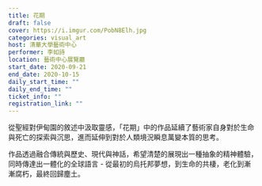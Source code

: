 ```yaml
---
title: 花期
draft: false
cover: https://i.imgur.com/PobN8Elh.jpg
categories: visual_art
host: 清華大學藝術中心
performer: 李如詩
location: 藝術中心展覽廳
start_date: 2020-09-21
end_date: 2020-10-15
daily_start_time: ""
daily_end_time: ""
ticket_info: ""
registration_link: ""
---
```

從聖經對伊甸園的敘述中汲取靈感，「花期」中的作品延續了藝術家自身對於生命與死亡的探索與沉思，進而延伸到對於人類境況瞬息萬變本質的思考。

作品透過融合傳統與歷史、現代與神話，希望清楚的展現出一種抽象的精神體驗，同時傳達出一體化的全球語言 - 從最初的烏托邦夢想，到生命的共棲，老化到漸漸腐朽，最終回歸塵土。
